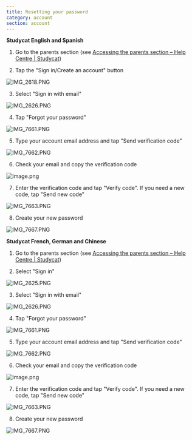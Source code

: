```yaml
---
title: Resetting your password
category: account
section: account
---
```


**Studycat English and Spanish**

1. Go to the parents section (see [Accessing the parents section – Help Centre | Studycat](https://help.studycat.com/hc/en-us/articles/34518228622105/preview/eyJhbGciOiJIUzI1NiJ9.eyJpZCI6MzQ1MTgyMjg2MjIxMDUsImV4cCI6MTcyMDQxMjU1MX0.8DEe5gqzcwGhn9YtGOdFZJbwEjnL1d_JV4GHmWuDeF8))

2. Tap the "Sign in/Create an account" button

![IMG_2618.PNG](https://help.studycat.com/hc/article_attachments/34482878992025)

3. Select "Sign in with email"

![IMG_2626.PNG](https://help.studycat.com/hc/article_attachments/34482878995737)

4. Tap "Forgot your password"

![IMG_7661.PNG](https://help.studycat.com/hc/article_attachments/34469007160729)

5. Type your account email address and tap "Send verification code"

![IMG_7662.PNG](https://help.studycat.com/hc/article_attachments/34469007168281)

6. Check your email and copy the verification code

![image.png](https://help.studycat.com/hc/article_attachments/34469007171481)

7. Enter the verification code and tap "Verify code". If you need a new code, tap "Send new code"

![IMG_7663.PNG](https://help.studycat.com/hc/article_attachments/34469007173273)

8. Create your new password

![IMG_7667.PNG](https://help.studycat.com/hc/article_attachments/34469053229337)


**Studycat French, German and Chinese**

1. Go to the parents section (see [Accessing the parents section – Help Centre | Studycat](https://help.studycat.com/hc/en-us/articles/34518228622105/preview/eyJhbGciOiJIUzI1NiJ9.eyJpZCI6MzQ1MTgyMjg2MjIxMDUsImV4cCI6MTcyMDQxMjU1MX0.8DEe5gqzcwGhn9YtGOdFZJbwEjnL1d_JV4GHmWuDeF8))

2. Select "Sign in"

![IMG_2625.PNG](https://help.studycat.com/hc/article_attachments/34482879039257)

3. Select "Sign in with email"

![IMG_2626.PNG](https://help.studycat.com/hc/article_attachments/34482878995737)

4. Tap "Forgot your password"

![IMG_7661.PNG](https://help.studycat.com/hc/article_attachments/34469007160729)

5. Type your account email address and tap "Send verification code"

![IMG_7662.PNG](https://help.studycat.com/hc/article_attachments/34469007168281)

6. Check your email and copy the verification code

![image.png](https://help.studycat.com/hc/article_attachments/34469007171481)

7. Enter the verification code and tap "Verify code". If you need a new code, tap "Send new code"

![IMG_7663.PNG](https://help.studycat.com/hc/article_attachments/34469007173273)

8. Create your new password

![IMG_7667.PNG](https://help.studycat.com/hc/article_attachments/34469053229337)
